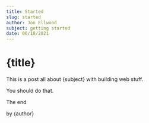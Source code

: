 ```yaml
---
title: Started
slug: started
author: Jon Ellwood
subject: getting started
date: 06/18/2021
---
```


# {title}

This is a post all about {subject} with building web stuff.

You should do that.

The end

by {author}
